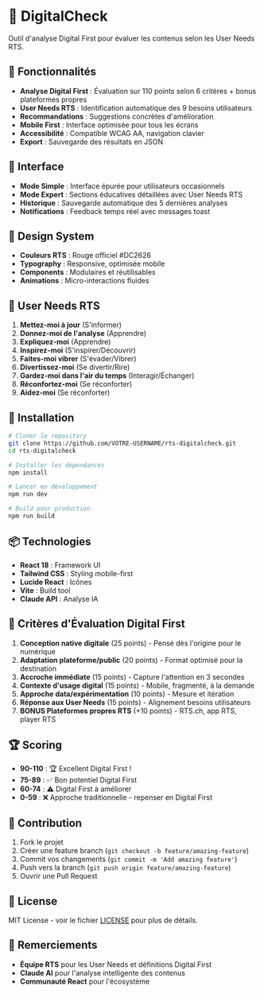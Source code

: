 # 🎯 DigitalCheck

Outil d'analyse Digital First pour évaluer les contenus selon les User Needs RTS.

## 🚀 Fonctionnalités

- **Analyse Digital First** : Évaluation sur 110 points selon 6 critères + bonus plateformes propres
- **User Needs RTS** : Identification automatique des 9 besoins utilisateurs
- **Recommandations** : Suggestions concrètes d'amélioration
- **Mobile First** : Interface optimisée pour tous les écrans
- **Accessibilité** : Compatible WCAG AA, navigation clavier
- **Export** : Sauvegarde des résultats en JSON

## 📱 Interface

- **Mode Simple** : Interface épurée pour utilisateurs occasionnels
- **Mode Expert** : Sections éducatives détaillées avec User Needs RTS
- **Historique** : Sauvegarde automatique des 5 dernières analyses
- **Notifications** : Feedback temps réel avec messages toast

## 🎨 Design System

- **Couleurs RTS** : Rouge officiel #DC2626
- **Typography** : Responsive, optimisée mobile
- **Components** : Modulaires et réutilisables
- **Animations** : Micro-interactions fluides

## 🧠 User Needs RTS

1. **Mettez-moi à jour** (S'informer)
2. **Donnez-moi de l'analyse** (Apprendre)
3. **Expliquez-moi** (Apprendre)
4. **Inspirez-moi** (S'inspirer/Découvrir)
5. **Faites-moi vibrer** (S'évader/Vibrer)
6. **Divertissez-moi** (Se divertir/Rire)
7. **Gardez-moi dans l'air du temps** (Interagir/Échanger)
8. **Réconfortez-moi** (Se réconforter)
9. **Aidez-moi** (Se réconforter)

## 🔧 Installation

```bash
# Cloner le repository
git clone https://github.com/VOTRE-USERNAME/rts-digitalcheck.git
cd rts-digitalcheck

# Installer les dépendances
npm install

# Lancer en développement
npm run dev

# Build pour production
npm run build
```

## 📦 Technologies

- **React 18** : Framework UI
- **Tailwind CSS** : Styling mobile-first
- **Lucide React** : Icônes
- **Vite** : Build tool
- **Claude API** : Analyse IA

## 🎯 Critères d'Évaluation Digital First

1. **Conception native digitale** (25 points) - Pensé dès l'origine pour le numérique
2. **Adaptation plateforme/public** (20 points) - Format optimisé pour la destination
3. **Accroche immédiate** (15 points) - Capture l'attention en 3 secondes
4. **Contexte d'usage digital** (15 points) - Mobile, fragmenté, à la demande
5. **Approche data/expérimentation** (10 points) - Mesure et itération
6. **Réponse aux User Needs** (15 points) - Alignement besoins utilisateurs
7. **BONUS Plateformes propres RTS** (+10 points) - RTS.ch, app RTS, player RTS

## 🏆 Scoring

- **90-110** : 🏆 Excellent Digital First !
- **75-89** : ✅ Bon potentiel Digital First
- **60-74** : ⚠️ Digital First à améliorer
- **0-59** : ❌ Approche traditionnelle - repenser en Digital First

## 🤝 Contribution

1. Fork le projet
2. Créer une feature branch (`git checkout -b feature/amazing-feature`)
3. Commit vos changements (`git commit -m 'Add amazing feature'`)
4. Push vers la branch (`git push origin feature/amazing-feature`)
5. Ouvrir une Pull Request

## 📄 License

MIT License - voir le fichier [LICENSE](LICENSE) pour plus de détails.

## 🙏 Remerciements

- **Équipe RTS** pour les User Needs et définitions Digital First
- **Claude AI** pour l'analyse intelligente des contenus
- **Communauté React** pour l'écosystème
